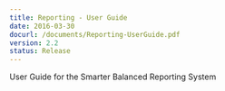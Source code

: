 ```yaml
---
title: Reporting - User Guide
date: 2016-03-30
docurl: /documents/Reporting-UserGuide.pdf
version: 2.2
status: Release
---
```

User Guide for the Smarter Balanced Reporting System
